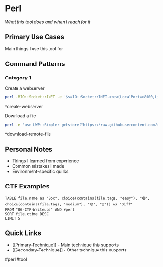 # Perl

_What this tool does and when I reach for it_

## Primary Use Cases

Main things I use this tool for

## Command Patterns

### Category 1

Create a webserver
```bash
perl -MIO::Socket::INET -e '$s=IO::Socket::INET->new(LocalPort=>8000,Listen=>1,Reuse=>1);while($c=$s->accept){<$c>=~/GET\s+(\S+)/;$f=".$1";open F,"<",$f and print $c <F>;close F;close $c}'
```
^create-webserver

Download a file
```bash
perl -e 'use LWP::Simple; getstore("https://raw.githubusercontent.com/rebootuser/LinEnum/master/LinEnum.sh", "LinEnum.sh");'
```
^download-remote-file

## Personal Notes

- Things I learned from experience
- Common mistakes I made
- Environment-specific quirks

## CTF Examples

```dataview
TABLE file.name as "Box", choice(contains(file.tags, "easy"), "🟢", choice(contains(file.tags, "medium"), "🟡", "🔴")) as "Diff"
FROM "06-CTF-Writeups" AND #perl
SORT file.ctime DESC
LIMIT 5
```

## Quick Links

- [[Primary-Technique]] - Main technique this supports
- [[Secondary-Technique]] - Other technique this supports

#perl #tool